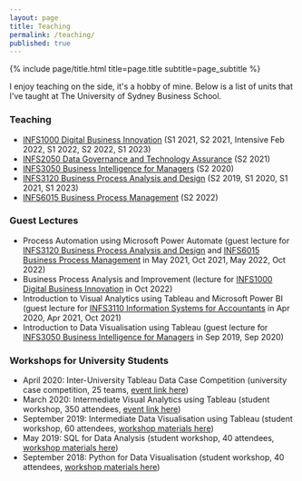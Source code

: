 ```yaml
---
layout: page
title: Teaching
permalink: /teaching/
published: true
---
```


<div class="page" markdown="1">

{% include page/title.html title=page.title subtitle=page_subtitle %}

I enjoy teaching on the side, it's a hobby of mine. Below is a list of units that I've taught at The University of Sydney Business School.

### Teaching

- [INFS1000 Digital Business Innovation](https://www.sydney.edu.au/units/INFS1000) (S1 2021, S2 2021, Intensive Feb 2022, S1 2022, S2 2022, S1 2023)
- [INFS2050 Data Governance and Technology Assurance](https://www.sydney.edu.au/units/INFS2050) (S2 2021)
- [INFS3050 Business Intelligence for Managers](https://www.sydney.edu.au/units/INFS3050) (S2 2020)
- [INFS3120 Business Process Analysis and Design](https://www.sydney.edu.au/units/INFS2020) (S2 2019, S1 2020, S1 2021, S1 2023)
- [INFS6015 Business Process Management](https://www.sydney.edu.au/units/INFS6015) (S2 2022)

### Guest Lectures

- Process Automation using Microsoft Power Automate (guest lecture for [INFS3120 Business Process Analysis and Design](https://www.sydney.edu.au/units/INFS3120) and [INFS6015 Business Process Management](https://www.sydney.edu.au/units/INFS6015) in May 2021, Oct 2021, May 2022, Oct 2022)
- Business Process Analysis and Improvement (lecture for [INFS1000 Digital Business Innovation](https://www.sydney.edu.au/units/INFS1000) in Oct 2022)
- Introduction to Visual Analytics using Tableau and Microsoft Power BI (guest lecture for [INFS3110 Information Systems for Accountants](https://www.sydney.edu.au/units/INFS3110) in Apr 2020, Apr 2021, Oct 2021)
- Introduction to Data Visualisation using Tableau (guest lecture for [INFS3050 Business Intelligence for Managers](https://www.sydney.edu.au/units/INFS3050) in Sep 2019, Sep 2020)


### Workshops for University Students
- April 2020: Inter-University Tableau Data Case Competition (university case competition, 25 teams, [event link here](https://usergroups.tableau.com/sydneydatacomp))
- March 2020: Intermediate Visual Analytics using Tableau (student workshop, 350 attendees, [event link here](https://usergroups.tableau.com/usyd))
- September 2019: Intermediate Data Visualisation using Tableau (student workshop, 60 attendees, [workshop materials here](https://jeffreycklo.github.io/workshops/))
- May 2019: SQL for Data Analysis (student workshop, 40 attendees, [workshop materials here](https://jeffreycklo.github.io/workshops/))
- September 2018: Python for Data Visualisation (student workshop, 40 attendees, [workshop materials here](https://jeffreycklo.github.io/workshops/))
